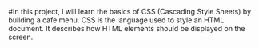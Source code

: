 #In this project, I will learn the basics of CSS (Cascading Style Sheets) by building a cafe menu. CSS is the language used to style an HTML document. It describes how HTML elements should be displayed on the screen.
